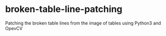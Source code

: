 # broken-table-line-patching
Patching the broken table lines from the image of tables using Python3 and OpevCV

